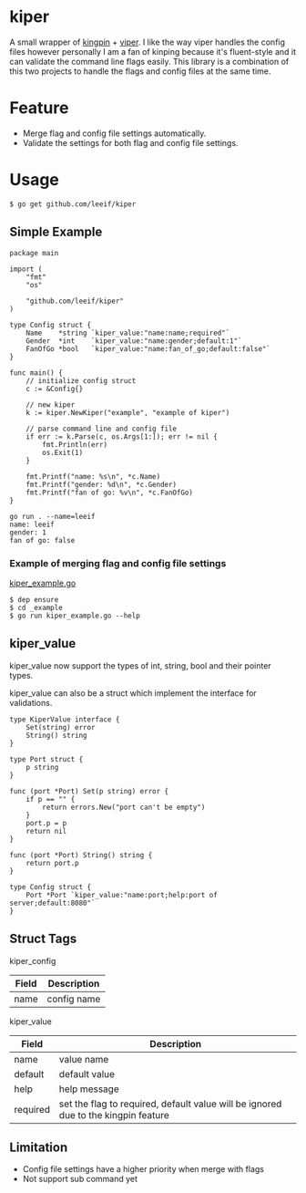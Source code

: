 # kiper
A small wrapper of [kingpin](https://github.com/alecthomas/kingpin) + [viper](https://github.com/spf13/viper.git). I like the way viper handles the config files however personally I am a fan of kinping because it's fluent-style and it can validate the command line flags easily. This library is a combination of this two projects to handle the flags and config files at the same time.

# Feature

* Merge flag and config file settings automatically.
* Validate the settings for both flag and config file settings.

# Usage

```
$ go get github.com/leeif/kiper
```

## Simple Example

```
package main

import (
	"fmt"
	"os"

	"github.com/leeif/kiper"
)

type Config struct {
	Name    *string `kiper_value:"name:name;required"`
	Gender  *int    `kiper_value:"name:gender;default:1"`
	FanOfGo *bool   `kiper_value:"name:fan_of_go;default:false"`
}

func main() {
	// initialize config struct
	c := &Config{}

	// new kiper
	k := kiper.NewKiper("example", "example of kiper")

	// parse command line and config file
	if err := k.Parse(c, os.Args[1:]); err != nil {
		fmt.Println(err)
		os.Exit(1)
	}

	fmt.Printf("name: %s\n", *c.Name)
	fmt.Printf("gender: %d\n", *c.Gender)
	fmt.Printf("fan of go: %v\n", *c.FanOfGo)
}
```

```
go run . --name=leeif
name: leeif
gender: 1
fan of go: false
```

### Example of merging flag and config file settings

[kiper_example.go](https://github.com/leeif/kiper/blob/master/_example/kiper_example.go)

```
$ dep ensure
$ cd _example
$ go run kiper_example.go --help
```

## kiper_value

kiper_value now support the types of int, string, bool and their pointer types.

kiper_value can also be a struct which implement the interface for validations.

```
type KiperValue interface {
	Set(string) error
	String() string
}
```

```
type Port struct {
	p string
}

func (port *Port) Set(p string) error {
	if p == "" {
		return errors.New("port can't be empty")
	}
	port.p = p
	return nil
}

func (port *Port) String() string {
	return port.p
}

type Config struct {
	Port *Port `kiper_value:"name:port;help:port of server;default:8080"`
}
```

## Struct Tags

kiper_config

|  Field  |  Description  |
| ---- | ---- |
|  name  |  config name  |

kiper_value

|  Field  |  Description  |
| ---- | ---- |
|  name  |  value name  |
|  default  |  default value  |
|  help  |  help message  |
|  required      | set the flag to required, default value will be ignored due to the kingpin feature |

## Limitation
* Config file settings have a higher priority when merge with flags
* Not support sub command yet
